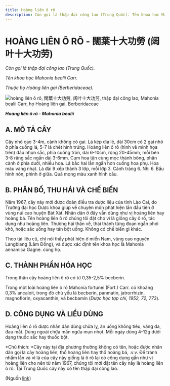 ```yaml
---
title: Hoàng liên ô rô
description: Còn gọi là thập đại công lao (Trung Quốc). Tên khoa học Mahonia bealii Carr. Thuộc họ Hoàng liên gai (Berberidaceae).
---
```

# HOÀNG LIÊN Ô RÔ - 闊葉十大功勞 (阔叶十大功劳)

*Còn gọi là thập đại công lao (Trung Quốc).*

*Tên khoa học Mahonia bealii Carr.*

*Thuộc họ Hoàng liên gai (Berberidaceae).*

![hoàng liên ô rô, 闊葉十大功勞, 阔叶十大功劳, thập đại công lao, Mahonia bealii Carr, họ Hoàng liên gai, Berberidaceae](/imgs/do-tat-loi/ctvvtvn/hoang-lien-o-ro.jpg)

***Hoàng liên ô rô - Mahonia bealii***

## A. MÔ TẢ CÂY

Cây nhỏ cao 3-4m, cành không có gai. Lá kép dìa lẻ, dài 30cm có 2 gai nhỏ ở phía cuống lá, 5-7 lá chét hình trứng. Hoàng liên ô rô (hình vẽ minh họa trên) đầu nhọn sắc, phía cuống tròn, dài 6-10cm, rộng 20-45mm, mỗi bên 3-8 răng sắc ngắn dài 3-6mm. Cụm hoa tận cùng mọc thành bông, phân cành ở phía dưới, nhiều hoa. Lá bắc hai lần ngắn hơn cuống hoa phụ. Hoa màu vàng nhạt. Lá đài 9 xếp thành 3 lớp, mỗi lớp 3. Cánh tràng 6. Nhị 6. Bầu hình nón, phình ở giữa. Quả mọng màu xanh hình cầu.

## B. PHÂN BỐ, THU HÁI VÀ CHẾ BIẾN

Năm 1967, cây này mới được đoàn điều tra dược liệu của tỉnh Lào Cai, do Trường đại học Dược khoa giúp về chuyên môn phát hiện lần đầu tiên ở vùng núi cao huyện Bát Xát. Nhân dân ở đây vẫn dùng như vị hoàng liên hay hoàng bá. Tên hoàng liên ô rô chúng tôi đặt cho vì lá giống cây ô rô, tác dụng như hoàng liên. Thường hái thân về, thái thành từng đoạn ngắn phơi khô, hoặc sắc uống hay tán bột uống. Không có chế biến gì khác.

Theo tài liệu cũ, chỉ nói thấy phát hiện ở miền Nam, vùng cao nguyên Langbiang (Lâm Đồng), và được xác định tên khoa học là Mahonia annamica Gagne. cùng họ.

## C. THÀNH PHẦN HÓA HỌC

Trong thân cây hoàng liên ô rô có từ 0,35-2,5% becberin.

Trong một loài hoàng liên ô rô Mahonia fortunei (Fort.) Carr. có khoảng 0,3% ancaloit, trong đó chủ yếu là becberin, panmatin, jatrorrhizin, magnoflorin, oxyacanthin, và becbamin (*Dược học tạp chí, 1952, 72, 773*).

## D. CÔNG DỤNG VÀ LIỀU DÙNG

Hoàng liên ô rô được nhân dân dùng chữa lỵ, ăn uống không tiêu, vàng da, đau mắt. Dùng ngoài chữa mẩn ngứa mụn nhọt. Mỗi ngày dùng 4-12g dưới dạng thuốc sắc hay thuốc bột.

*Chú thích: *Cây này tại địa phương thường không có tên, hoặc được nhân dân gọi là cây hoàng liên, thổ hoàng liên hay thổ hoàng bá, .v.v. Để tránh nhầm lẫn và vì lá của cây này giống lá ô rô lại có công dụng gần như vị hoàng liên cho nên từ năm 1967, chúng tôi mới đặt tên cây này là hoàng liên ô rô. Tại Trung Quốc cây này có tên thập đại công lao.

(Nguồn <a href="http://www.thuocvuonnha.com/nhung-cay-thuoc-va-vi-thuoc-viet-nam/ket-qua-tra-cuu/hoang-lien-o-ro" target="_blank">link</a>)

